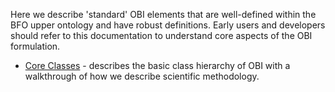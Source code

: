 Here we describe 'standard' OBI elements that are well-defined within the BFO upper ontology and have robust definitions. Early users and developers should refer to this documentation to understand core aspects of the OBI formulation. 

* [Core Classes](Core-Classes) - describes the basic class hierarchy of OBI with a walkthrough of how we describe scientific methodology.    